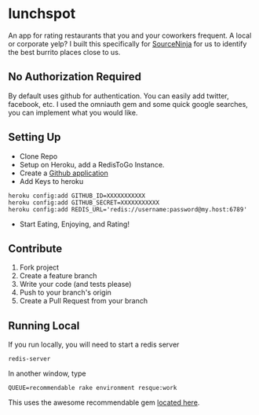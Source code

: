 # lunchspot

An app for rating restaurants that you and your coworkers frequent. A local or corporate yelp? I built this specifically for [SourceNinja](http://sourceninja.com) for us to identify the best burrito places close to us.

## No Authorization Required
By default uses github for authentication. You can easily add twitter, facebook, etc. I used the omniauth gem and some quick google searches, you can implement what you would like.

## Setting Up
* Clone Repo
* Setup on Heroku, add a RedisToGo Instance.
* Create a [Github application](https://github.com/account/applications)
* Add Keys to heroku

```
heroku config:add GITHUB_ID=XXXXXXXXXXX
heroku config:add GITHUB_SECRET=XXXXXXXXXXX
heroku config:add REDIS_URL='redis://username:password@my.host:6789'
```

* Start Eating, Enjoying, and Rating! 

## Contribute

1. Fork project
2. Create a feature branch
3. Write your code (and tests please)
4. Push to your branch's origin
5. Create a Pull Request from your branch

## Running Local

If you run locally, you will need to start a redis server

```
redis-server
```

In another window, type 

```
QUEUE=recommendable rake environment resque:work
```

This uses the awesome recommendable gem [located here](https://github.com/davidcelis/recommendable).

